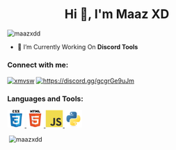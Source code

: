 <h1 align="center">Hi 👋, I'm Maaz XD</h1>
<p align="left"> <img src="https://komarev.com/ghpvc/?username=maazxdd&label=Profile%20views&color=0e75b6&style=flat" alt="maazxdd" /> </p>

- 🔭 I’m Currently Working On **Discord Tools**

<h3 align="left">Connect with me:</h3>
<p align="left">
<a href="https://instagram.com/xmvsw" target="blank"><img align="center" src="https://raw.githubusercontent.com/rahuldkjain/github-profile-readme-generator/master/src/images/icons/Social/instagram.svg" alt="xmvsw" height="30" width="40" /></a>
<a href="https://discord.gg/https://discord.gg/gcgrGe9uJm" target="blank"><img align="center" src="https://raw.githubusercontent.com/rahuldkjain/github-profile-readme-generator/master/src/images/icons/Social/discord.svg" alt="https://discord.gg/gcgrGe9uJm" height="30" width="40" /></a>
</p>

<h3 align="left">Languages and Tools:</h3>
<p align="left"> <a href="https://www.w3schools.com/css/" target="_blank" rel="noreferrer"> <img src="https://raw.githubusercontent.com/devicons/devicon/master/icons/css3/css3-original-wordmark.svg" alt="css3" width="40" height="40"/> </a> <a href="https://www.w3.org/html/" target="_blank" rel="noreferrer"> <img src="https://raw.githubusercontent.com/devicons/devicon/master/icons/html5/html5-original-wordmark.svg" alt="html5" width="40" height="40"/> </a> <a href="https://developer.mozilla.org/en-US/docs/Web/JavaScript" target="_blank" rel="noreferrer"> <img src="https://raw.githubusercontent.com/devicons/devicon/master/icons/javascript/javascript-original.svg" alt="javascript" width="40" height="40"/> </a> <a href="https://www.python.org" target="_blank" rel="noreferrer"> <img src="https://raw.githubusercontent.com/devicons/devicon/master/icons/python/python-original.svg" alt="python" width="40" height="40"/> </a> </p>

<p>&nbsp;<img align="center" src="https://github-readme-stats.vercel.app/api?username=maazxdd&show_icons=true&locale=en" alt="maazxdd" /></p>
